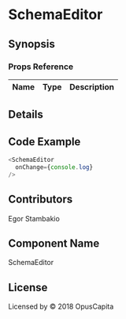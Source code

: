# SchemaEditor

## Synopsis


### Props Reference

| Name                           | Type                     | Description                                                                                             |
| ------------------------------ | :----------------------  | -----------------------------------------------------------                                             |

## Details

## Code Example

```js
<SchemaEditor
  onChange={console.log}
/>
```

## Contributors

Egor Stambakio

## Component Name

SchemaEditor

## License

Licensed by © 2018 OpusCapita